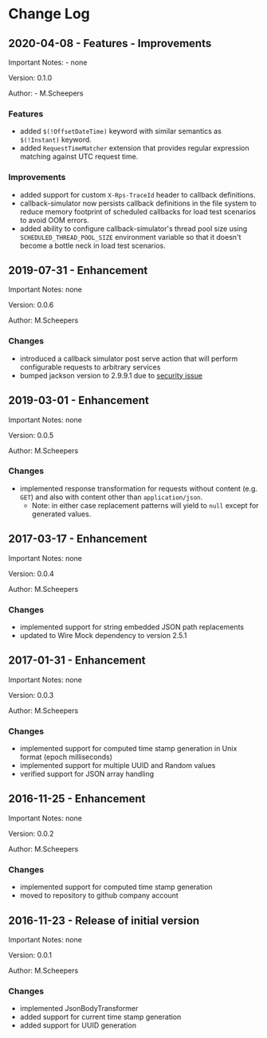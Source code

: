 # Change Log

## 2020-04-08 - Features - Improvements

Important Notes: - none

Version: 0.1.0

Author: - M.Scheepers

### Features
- added `$(!OffsetDateTime)` keyword with similar semantics as `$(!Instant)` keyword.
- added `RequestTimeMatcher` extension that provides regular expression matching against UTC request time.

### Improvements
- added support for custom `X-Rps-TraceId` header to callback definitions.
- callback-simulator now persists callback definitions in the file system to reduce memory footprint of scheduled callbacks for load test scenarios to avoid OOM errors.   
- added ability to configure callback-simulator's thread pool size using `SCHEDULED_THREAD_POOL_SIZE` environment variable so that it doesn't become a bottle neck in load test scenarios.  

## 2019-07-31 - Enhancement

Important Notes: none

Version: 0.0.6

Author: M.Scheepers

### Changes
- introduced a callback simulator post serve action that will perform configurable requests to arbitrary services
- bumped jackson version to 2.9.9.1 due to [security issue](https://nvd.nist.gov/vuln/detail/CVE-2019-12814) 


## 2019-03-01 - Enhancement

Important Notes: none

Version: 0.0.5

Author: M.Scheepers

### Changes
- implemented response transformation for requests without content (e.g. `GET`) and also with content other than `application/json`.
	- Note: in either case replacement patterns will yield to `null` except for generated values.


## 2017-03-17 - Enhancement

Important Notes: none

Version: 0.0.4

Author: M.Scheepers

### Changes
- implemented support for string embedded JSON path replacements
- updated to Wire Mock dependency to version 2.5.1


## 2017-01-31 - Enhancement

Important Notes: none

Version: 0.0.3

Author: M.Scheepers

### Changes
- implemented support for computed time stamp generation in Unix format (epoch milliseconds)
- implemented support for multiple UUID and Random values
- verified support for JSON array handling


## 2016-11-25 - Enhancement

Important Notes: none

Version: 0.0.2

Author: M.Scheepers

### Changes

- implemented support for computed time stamp generation
- moved to repository to github company account


## 2016-11-23 - Release of initial version

Important Notes: none

Version: 0.0.1

Author: M.Scheepers

### Changes

- implemented JsonBodyTransformer
- added support for current time stamp generation
- added support for UUID generation
